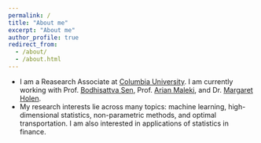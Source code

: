 ```yaml
---
permalink: /
title: "About me"
excerpt: "About me"
author_profile: true
redirect_from: 
  - /about/
  - /about.html
---
```


* I am a Reasearch Associate at [Columbia University](http://stat.columbia.edu/). I am currently working with Prof. [Bodhisattva Sen](http://www.stat.columbia.edu/~bodhi/Bodhi/Welcome.html), Prof. [Arian Maleki](https://sites.google.com/site/malekiarian/), and Dr. [Margaret Holen](https://www.linkedin.com/in/margaret-holen-36068547/).
* My research interests lie across many topics: machine learning, high-dimensional statistics, non-parametric methods, and optimal transportation. I am also interested in applications of statistics in finance.
 
<!-- ## Recent Works
*  -->